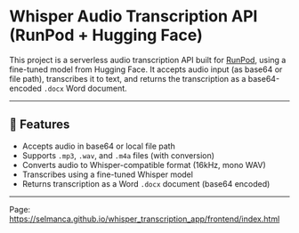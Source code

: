 # Whisper Audio Transcription API (RunPod + Hugging Face)

This project is a serverless audio transcription API built for [RunPod](https://www.runpod.io), using a fine-tuned model from Hugging Face. It accepts audio input (as base64 or file path), transcribes it to text, and returns the transcription as a base64-encoded `.docx` Word document.

---

## 🔧 Features

- Accepts audio in base64 or local file path
- Supports `.mp3`, `.wav`, and `.m4a` files (with conversion)
- Converts audio to Whisper-compatible format (16kHz, mono WAV)
- Transcribes using a fine-tuned Whisper model
- Returns transcription as a Word `.docx` document (base64 encoded)

---
Page: https://selmanca.github.io/whisper_transcription_app/frontend/index.html
